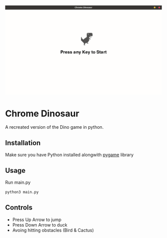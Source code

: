 ![Chrome Dino Demo](demo.gif)

# Chrome Dinosaur
A recreated version of the Dino game in python.

## Installation

Make sure you have Python installed alongwith [pygame](http://www.pygame.org/) library

## Usage

Run main.py
```bash
python3 main.py 
```
## Controls
* Press Up Arrow to jump
* Press Down Arrow to duck
* Avoing hitting obstacles (Bird & Cactus)
